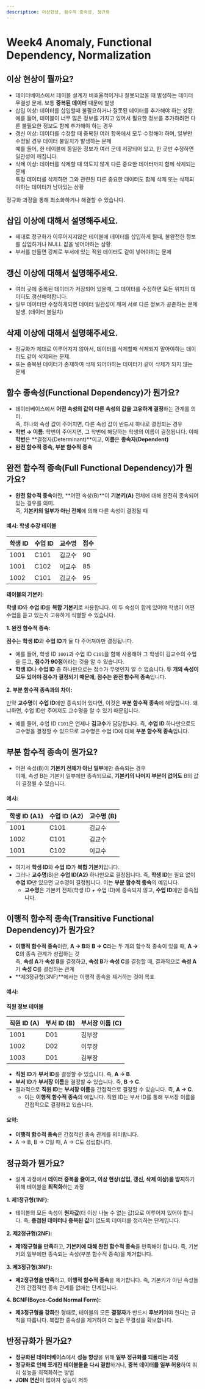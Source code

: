 ```yaml
---
description: 이상현상, 함수적 종속성, 정규화
---
```


# Week4 Anomaly, Functional Dependency, Normalization

## 이상 현상이 뭘까요?

* 데이터베이스에서 테이블 설계가 비효율적이거나 잘못되었을 때 발생하는 데이터 무결성 문제. 보통 **중복된 데이터** 때문에 발생
* 삽입 이상: 데이터를 삽입할때 불필요하거나 잘못된 데이터를 추가해야 하는 상황.\
  예를 들어, 테이블이 너무 많은 정보를 가지고 있어서 필요한 정보를 추가하려면 다른 불필요한 정보도 함께 추가해야 하는 경우
* 갱신 이상: 데이터를 수정할 때 중복된 여러 항목에서 모두 수정해야 하며, 일부만 수정될 경우 데이터 불일치가 발생하는 문제\
  예를 들어, 한 테이블에 동일한 정보가 여러 군데 저장되어 있고, 한 곳만 수정하면 일관성이 깨집니다.
* 삭제 이상: 데이터를 삭제할 때 의도치 않게 다른 중요한 데이터까지 함께 삭제되는 문제\
  특정 데이터를 삭제하면 그와 관련된 다른 중요한 데이터도 함께 삭제 또는 삭제되야하는 데이터가 남아있는 상황

정규화 과정을 통해 최소화하거나 해결할 수 있습니다.



## 삽입 이상에 대해서 설명해주세요.

* 제대로 정규화가 이루어지지않은 테이블에 데이터를 삽입하게 될때, 불완전한 정보를 삽입하거나 NULL 값을 넣어야하는 상황.
* 부서를 만들면 강제로 부서에 있는 직원 데이터도 같이 넣어야하는 문제



## 갱신 이상에 대해서 설명해주세요.

* 여러 곳에 중복된 데이터가 저장되어 있을때, 그 데이터를 수정하면 모든 위치의 데이터도 갱신해야합니다.
* 일부 데이터만 수정하게되면 데이터 일관성이 깨져 서로 다른 정보가 공존하는 문제 발생. (데이터 불일치)



## 삭제 이상에 대해서 설명해주세요.

* 정규화가 제대로 이루어지지 않아서, 데이터를 삭제할때 삭제되지 말아야하는 데이터도 같이 삭제되는 문제.
* 또는 중복된 데이터가 존재하여 삭제 되어야하는 데이터가 같이 삭제가 되지 않는 문제



## 함수 종속성(Functional Dependency)가 뭔가요?

* 데이터베이스에서 **어떤 속성의 값이 다른 속성의 값을 고유하게 결정**하는 관계를 의미.\
  즉, 하나의 속성 값이 주어지면, 다른 속성 값이 반드시 하나로 결정되는 경우
* **학번 → 이름**: 학번이 주어지면, 그 학번에 해당하는 학생의 이름이 결정됩니다. 이때 **학번**은 **결정자(Determinant)**이고, **이름**은 **종속자(Dependent)**
* **완전 함수적 종속, 부분 함수적 종속**



## 완전 함수적 종속(Full Functional Dependency)가 뭔가요?

* **완전 함수적 종속**이란, **어떤 속성(B)**이 **기본키(A)** 전체에 대해 완전히 종속되어 있는 경우를 의미.\
  즉, **기본키의 일부가 아닌 전체**에 의해 다른 속성이 결정될 때

#### 예시: 학생 수강 테이블

| **학생 ID** | **수업 ID** | **교수명** | **점수** |
| --------- | --------- | ------- | ------ |
| 1001      | C101      | 김교수     | 90     |
| 1001      | C102      | 이교수     | 85     |
| 1002      | C101      | 김교수     | 95     |

**테이블의 기본키:**

**학생 ID**와 **수업 ID**를 **복합 기본키**로 사용합니다. 이 두 속성이 함께 있어야 학생이 어떤 수업을 듣고 있는지 고유하게 식별할 수 있습니다.

**1. 완전 함수적 종속:**

**점수**는 **학생 ID**와 **수업 ID**가 둘 다 주어져야만 결정됩니다.

* 예를 들어, 학생 ID `1001`과 수업 ID `C101`을 함께 사용해야 그 학생이 김교수의 수업을 듣고, **점수가 90점**이라는 것을 알 수 있습니다.
* **학생 ID**나 **수업 ID** 중 하나만으로는 점수가 무엇인지 알 수 없습니다. **두 개의 속성이 모두 있어야 점수가 결정되기 때문에, 점수는 완전 함수적 종속**입니다.

**2. 부분 함수적 종속과의 차이:**

만약 **교수명**이 **수업 ID**에만 종속되어 있다면, 이것은 **부분 함수적 종속**에 해당합니다. 왜냐하면, 수업 ID만 주어져도 교수명을 알 수 있기 때문입니다.

* 예를 들어, 수업 ID `C101`은 언제나 **김교수**가 담당합니다. 즉, **수업 ID** 하나만으로도 교수명을 결정할 수 있으므로 교수명은 수업 ID에 대해 **부분 함수적 종속**입니다.



## 부분 함수적 종속이 뭔가요?

* 어떤 속성(B)이 **기본키 전체가 아닌 일부**에만 종속되는 경우\
  이때, 속성 B는 기본키 일부에만 종속되므로, **기본키의 나머지 부분이 없어도** B의 값이 결정될 수 있습니다.

#### 예시:

| 학생 ID (A1) | 수업 ID (A2) | 교수명 (B) |
| ---------- | ---------- | ------- |
| 1001       | C101       | 김교수     |
| 1002       | C101       | 김교수     |
| 1001       | C102       | 이교수     |

* 여기서 **학생 ID**와 **수업 ID**가 **복합 기본키**입니다.
* 그러나 **교수명**(B)은 **수업 ID(A2)** 하나만으로 결정됩니다. 즉, **학생 ID**는 필요 없이 **수업 ID**만 있으면 교수명이 결정됩니다. 이는 **부분 함수적 종속**의 예입니다.
  * **교수명**은 기본키 전체(학생 ID + 수업 ID)에 종속되지 않고, **수업 ID**에만 종속됩니다.



## 이행적 함수적 종속(Transitive Functional Dependency)가 뭔가요?

* **이행적 함수적 종속**이란, **A → B**와 **B → C**라는 두 개의 함수적 종속이 있을 때, **A → C**의 종속 관계가 성립하는 것\
  즉, **속성 A**가 **속성 B**를 결정하고, **속성 B**가 **속성 C**를 결정할 때, 결과적으로 **속성 A**가 **속성 C**를 결정하는 관계
* **제3정규형(3NF)**에서는 이행적 종속을 제거하는 것이 목표

#### 예시:

**직원 정보 테이블**

| 직원 ID (A) | 부서 ID (B) | 부서장 이름 (C) |
| --------- | --------- | ---------- |
| 1001      | D01       | 김부장        |
| 1002      | D02       | 이부장        |
| 1003      | D01       | 김부장        |

* **직원 ID**가 **부서 ID**를 결정할 수 있습니다. 즉, **A → B**.
* **부서 ID**가 **부서장 이름**을 결정할 수 있습니다. 즉, **B → C**.
* 결과적으로 **직원 ID**는 **부서장 이름**을 간접적으로 결정할 수 있습니다. 즉, **A → C**.
  * 이는 **이행적 함수적 종속**의 예입니다. 직원 ID는 부서 ID를 통해 부서장 이름을 간접적으로 결정하고 있습니다.

#### 요약:

* **이행적 함수적 종속**은 간접적인 종속 관계를 의미합니다.
* A → B, B → C일 때, A → C도 성립합니다.



## 정규화가 뭔가요?

* 설계 과정에서 **데이터 중복을 줄이고, 이상 현상(삽입, 갱신, 삭제 이상)을 방지**하기 위해 테이블을 **최적화**하는 과정

**1. 제1정규형(1NF):**

* 테이블의 모든 속성이 **원자값**(더 이상 나눌 수 없는 값)으로 이루어져 있어야 합니다. 즉, **중첩된 데이터나 중복된 값**이 없도록 데이터를 정리하는 단계입니다.

**2. 제2정규형(2NF):**

* **제1정규형을 만족**하고, **기본키에 대해 완전 함수적 종속**을 만족해야 합니다. 즉, 기본키의 일부에만 종속되는 속성(부분 함수적 종속)을 제거합니다.

**3. 제3정규형(3NF):**

* **제2정규형을 만족**하고, **이행적 함수적 종속**을 제거합니다. 즉, 기본키가 아닌 속성들 간의 간접적인 종속 관계를 없애는 단계입니다.

**4. BCNF(Boyce-Codd Normal Form):**

* **제3정규형을 강화**한 형태로, 테이블의 모든 **결정자**가 반드시 **후보키**여야 한다는 규칙을 따릅니다. 복잡한 종속성을 제거하여 더 높은 무결성을 확보합니다.



## 반정규화가 뭔가요?

* **정규화된 데이터베이스**에서 **성능 향상**을 위해 **일부 정규화를 되돌리는 과정**
* **정규화로 인해 쪼개진 테이블들을 다시 결합**하거나, **중복 데이터를 일부 허용**하여 쿼리 성능을 최적화하는 방법
* **JOIN 연산**이 많아져 성능이 저하
